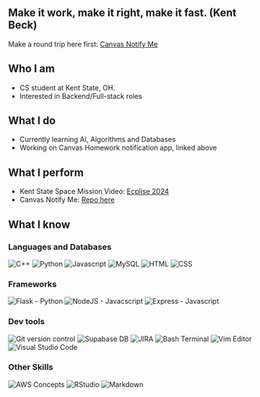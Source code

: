 ## Make it work, make it right, make it fast. (Kent Beck)
Make a round trip here first: [Canvas Notify Me](https://canvasnotifyme.onrender.com)

## Who I am
- CS student at Kent State, OH.
- Interested in Backend/Full-stack roles
## What I do
- Currently learning AI, Algorithms and Databases
- Working on Canvas Homework notification app, linked above
## What I perform
- Kent State Space Mission Video: [Ecplise 2024](https://youtu.be/OMQ-FivvlIg?feature=shared)
- Canvas Notify Me: [Repo here](https://github.com/Yug3737/canvasNotifyMe)
## What I know
### Languages and Databases
![C++](https://img.icons8.com/?size=100&id=40669&format=png&color=000000)
![Python](https://img.icons8.com/?size=100&id=Rc0Xn5AtE8kX&format=png&color=000000)
![Javascript](https://img.icons8.com/?size=100&id=108784&format=png&color=000000)
![MySQL](https://img.icons8.com/?size=100&id=9nLaR5KFGjN0&format=png&color=000000)
![HTML](https://img.icons8.com/?size=100&id=20909&format=png&color=000000)
![CSS](https://img.icons8.com/?size=100&id=21278&format=png&color=000000)

### Frameworks
![Flask - Python](https://img.icons8.com/?size=100&id=5mbMwDZ796xj&format=png&color=000000)
![NodeJS - Javacscript](https://img.icons8.com/?size=100&id=54087&format=png&color=000000)
![Express - Javascript](https://img.icons8.com/?size=100&id=SDVmtZ6VBGXt&format=png&color=000000)
<!-- ![Sequelize - SQL ORM]() -->

### Dev tools
![Git version control](https://img.icons8.com/?size=100&id=20906&format=png&color=000000)
![Supabase DB](https://img.icons8.com/?size=100&id=sH0rW2TvYdr9&format=png&color=000000)
![JIRA](https://img.icons8.com/?size=100&id=oROcPah5ues6&format=png&color=000000)
![Bash Terminal](https://img.icons8.com/?size=100&id=50ZQHdJTmPqw&format=png&color=000000)
![Vim Editor](https://img.icons8.com/?size=100&id=LyU6IwWaREPI&format=png&color=000000)
![Visual Studio Code](https://img.icons8.com/?size=100&id=0OQR1FYCuA9f&format=png&color=000000)

### Other Skills
![AWS Concepts](https://img.icons8.com/?size=100&id=33039&format=png&color=000000)
![RStudio](https://img.icons8.com/?size=100&id=YYhSxUUW8osK&format=png&color=000000)
![Markdown](https://img.icons8.com/?size=100&id=21827&format=png&color=000000)


<!--
**Yug3737/Yug3737** is a ✨ _special_ ✨ repository because its `README.md` (this file) appears on your GitHub profile.

Here are some ideas to get you started:

- 🔭 I’m currently working on ...
- 🌱 I’m currently learning ...
- 👯 I’m looking to collaborate on ...
- 🤔 I’m looking for help with ...
- 💬 Ask me about ...
- 📫 How to reach me: ...
- ⚡ Fun fact: 
-->

